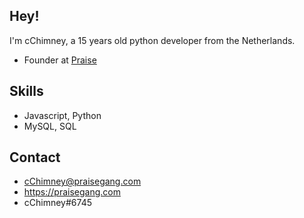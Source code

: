 
## Hey!
I'm cChimney, a 15 years old python developer from the Netherlands.

- Founder at [Praise](https://praisegang.com)

## Skills
- Javascript, Python
- MySQL, SQL

## Contact
- cChimney@praisegang.com
- https://praisegang.com
- cChimney#6745
